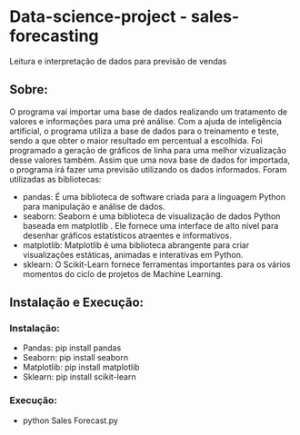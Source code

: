 # Data-science-project - sales-forecasting
Leitura e interpretação de dados para previsão de vendas

## Sobre:

O programa vai importar uma base de dados realizando um tratamento de valores e informações para uma pré análise. Com a ajuda de inteligência artificial, o programa utiliza a base de dados para o treinamento e teste, sendo a que obter o maior resultado em percentual a escolhida. Foi programado a geração de gráficos de linha para uma melhor vizualização desse valores também. Assim que uma nova base de dados for importada, o programa irá fazer uma previsão utilizando os dados informados. Foram utilizadas as bibliotecas:

- pandas: É uma biblioteca de software criada para a linguagem Python para manipulação e análise de dados.
- seaborn: Seaborn é uma biblioteca de visualização de dados Python baseada em matplotlib . Ele fornece uma interface de alto nível para desenhar gráficos estatísticos atraentes e informativos.
- matplotlib: Matplotlib é uma biblioteca abrangente para criar visualizações estáticas, animadas e interativas em Python.
- sklearn: O Scikit-Learn fornece ferramentas importantes para os vários momentos do ciclo de projetos de Machine Learning.

## Instalação e Execução:

### Instalação:
- Pandas: pip install pandas
- Seaborn: pip install seaborn
- Matplotlib: pip install matplotlib
- Sklearn: pip install scikit-learn

### Execução:
- python Sales Forecast.py
